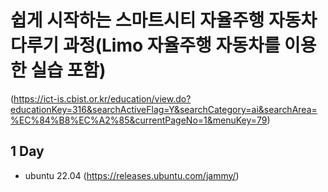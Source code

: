 # 쉽게 시작하는 스마트시티 자율주행 자동차 다루기 과정(Limo 자율주행 자동차를 이용한 실습 포함)
(https://ict-is.cbist.or.kr/education/view.do?educationKey=316&searchActiveFlag=Y&searchCategory=ai&searchArea=%EC%84%B8%EC%A2%85&currentPageNo=1&menuKey=79)

## 1 Day
- ubuntu 22.04 (https://releases.ubuntu.com/jammy/)
